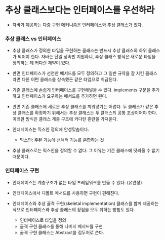 # 추상 클래스보다는 인터페이스를 우선하라

- 자바가 제공하는 다중 구현 메커니즘은 인터페이스와 추상 클래스가 있다.

### 추상 클래스 vs 인터페이스

- 추상 클래스가 정의한 타입을 구현하는 클래스는 반드시 추상 클래스의 하위 클래스가 되어야 한다.
  자바는 단일 상속만 지원하니, 추상 클래스 방식은 새로운 타입을 정의하는 데 커다란 제약이 있다.
- 반면 인터페이스가 선언한 메서드를 모두 정의하고 그 일반 규약을 잘 지킨 클래스라면 다른 어떤 클래스를 상속했든 같은 타입으로 취급된다.

- 기존 클래스에 손쉽게 인터페이스를 구현해넣을 수 있다. implements 구문을 추가하고 인터페이스가 요구하는 메서드를 추가하면 된다.
- 반면 기존 클래스에 새로운 추상 클래스를 끼워넣기는 어렵다. 두 클래스가 같은 추상 클래스를 확장하기 위해서는 추상 클래스는 두 클래스의 공통 조상이어야 한다.
  <br/>이러한 방식은 클래스 계층 구조에 커다란 혼란을 가져온다.

- 인터페이스는 믹스인 정의에 안성맞춤이다.
  - 믹스인: 주된 기능에 선택적 기능를 혼합하는 것
- 추상 클래스로는 믹스인을 정의할 수 없다. 그 이유는 기존 클래스에 덧씌울 수 없기 때문이다.

### 인터페이스 구현

- 인터페이스는 계층구조가 없는 타입 프레임워크를 만들 수 있다. (유연성)

- 인터페이스에서 디폴트 메서드를 사용하면 구현이 편해진다.

- 인터페이스와 추상 골격 구현(skeletal implementation) 클래스를 함께 제공하는 식으로 인터페이스와 추상 클래스의 장점을 모두 취하는 방법도 있다.
  - 인터페이스로 타입을 정의
  - 골격 구현 클래스를 통해 나머지 메서드를 구현
  - 골격 구현 클래스는 Abstract를 접두어로 쓴다.
